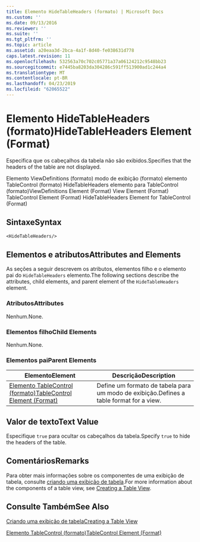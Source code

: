 ```yaml
---
title: Elemento HideTableHeaders (formato) | Microsoft Docs
ms.custom: ''
ms.date: 09/13/2016
ms.reviewer: ''
ms.suite: ''
ms.tgt_pltfrm: ''
ms.topic: article
ms.assetid: a20eaa3d-2bca-4a1f-8d40-fe038631d778
caps.latest.revision: 11
ms.openlocfilehash: 532563a70c702c05771a37a06124212c9548bb23
ms.sourcegitcommit: e7445ba8203da304286c591ff513900ad1c244a4
ms.translationtype: MT
ms.contentlocale: pt-BR
ms.lasthandoff: 04/23/2019
ms.locfileid: "62065522"
---
```

# <a name="hidetableheaders-element-format"></a><span data-ttu-id="6b814-102">Elemento HideTableHeaders (formato)</span><span class="sxs-lookup"><span data-stu-id="6b814-102">HideTableHeaders Element (Format)</span></span>

<span data-ttu-id="6b814-103">Especifica que os cabeçalhos da tabela não são exibidos.</span><span class="sxs-lookup"><span data-stu-id="6b814-103">Specifies that the headers of the table are not displayed.</span></span>

<span data-ttu-id="6b814-104">Elemento ViewDefinitions (formato) modo de exibição (formato) elemento TableControl (formato) HideTableHeaders elemento para TableControl (formato)</span><span class="sxs-lookup"><span data-stu-id="6b814-104">ViewDefinitions Element (Format) View Element (Format) TableControl Element (Format) HideTableHeaders Element for TableControl (Format)</span></span>

## <a name="syntax"></a><span data-ttu-id="6b814-105">Sintaxe</span><span class="sxs-lookup"><span data-stu-id="6b814-105">Syntax</span></span>

```vb
<HideTableHeaders/>
```

## <a name="attributes-and-elements"></a><span data-ttu-id="6b814-106">Elementos e atributos</span><span class="sxs-lookup"><span data-stu-id="6b814-106">Attributes and Elements</span></span>

<span data-ttu-id="6b814-107">As seções a seguir descrevem os atributos, elementos filho e o elemento pai do `HideTableHeaders` elemento.</span><span class="sxs-lookup"><span data-stu-id="6b814-107">The following sections describe the attributes, child elements, and parent element of the `HideTableHeaders` element.</span></span>

### <a name="attributes"></a><span data-ttu-id="6b814-108">Atributos</span><span class="sxs-lookup"><span data-stu-id="6b814-108">Attributes</span></span>

<span data-ttu-id="6b814-109">Nenhum.</span><span class="sxs-lookup"><span data-stu-id="6b814-109">None.</span></span>

### <a name="child-elements"></a><span data-ttu-id="6b814-110">Elementos filho</span><span class="sxs-lookup"><span data-stu-id="6b814-110">Child Elements</span></span>

<span data-ttu-id="6b814-111">Nenhum.</span><span class="sxs-lookup"><span data-stu-id="6b814-111">None.</span></span>

### <a name="parent-elements"></a><span data-ttu-id="6b814-112">Elementos pai</span><span class="sxs-lookup"><span data-stu-id="6b814-112">Parent Elements</span></span>

|<span data-ttu-id="6b814-113">Elemento</span><span class="sxs-lookup"><span data-stu-id="6b814-113">Element</span></span>|<span data-ttu-id="6b814-114">Descrição</span><span class="sxs-lookup"><span data-stu-id="6b814-114">Description</span></span>|
|-------------|-----------------|
|[<span data-ttu-id="6b814-115">Elemento TableControl (formato)</span><span class="sxs-lookup"><span data-stu-id="6b814-115">TableControl Element (Format)</span></span>](./tablecontrol-element-format.md)|<span data-ttu-id="6b814-116">Define um formato de tabela para um modo de exibição.</span><span class="sxs-lookup"><span data-stu-id="6b814-116">Defines a table format for a view.</span></span>|

## <a name="text-value"></a><span data-ttu-id="6b814-117">Valor de texto</span><span class="sxs-lookup"><span data-stu-id="6b814-117">Text Value</span></span>

<span data-ttu-id="6b814-118">Especifique `true` para ocultar os cabeçalhos da tabela.</span><span class="sxs-lookup"><span data-stu-id="6b814-118">Specify `true` to hide the headers of the table.</span></span>

## <a name="remarks"></a><span data-ttu-id="6b814-119">Comentários</span><span class="sxs-lookup"><span data-stu-id="6b814-119">Remarks</span></span>

<span data-ttu-id="6b814-120">Para obter mais informações sobre os componentes de uma exibição de tabela, consulte [criando uma exibição de tabela](./creating-a-table-view.md).</span><span class="sxs-lookup"><span data-stu-id="6b814-120">For more information about the components of a table view, see [Creating a Table View](./creating-a-table-view.md).</span></span>

## <a name="see-also"></a><span data-ttu-id="6b814-121">Consulte Também</span><span class="sxs-lookup"><span data-stu-id="6b814-121">See Also</span></span>

[<span data-ttu-id="6b814-122">Criando uma exibição de tabela</span><span class="sxs-lookup"><span data-stu-id="6b814-122">Creating a Table View</span></span>](./creating-a-table-view.md)

[<span data-ttu-id="6b814-123">Elemento TableControl (formato)</span><span class="sxs-lookup"><span data-stu-id="6b814-123">TableControl Element (Format)</span></span>](./tablecontrol-element-format.md)
